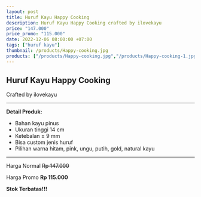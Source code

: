 ```yaml
---
layout: post
title: Huruf Kayu Happy Cooking
description: Huruf Kayu Happy Cooking crafted by ilovekayu
price: "147.000"
price_promo: "115.000"
date: 2022-12-06 08:00:00 +07:00
tags: ["huruf kayu"]
thumbnail: /products/Happy-cooking.jpg
products: ["/products/Happy-cooking.jpg","/products/Happy-cooking-1.jpg","/products/Happy-cooking-2.jpg"]
---
```


## Huruf Kayu Happy Cooking ##

Crafted by ilovekayu

---

**Detail Produk:**

* Bahan kayu pinus
* Ukuran tinggi 14 cm
* Ketebalan ± 9 mm
* Bisa custom jenis huruf
* Pilihan warna hitam, pink, ungu, putih, gold, natural kayu 

---

Harga Normal ~~Rp 147.000~~

Harga Promo **Rp 115.000**

**Stok Terbatas!!!**
